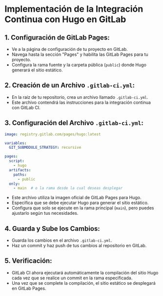 # Implementación de la Integración Continua con Hugo en GitLab

## 1. Configuración de GitLab Pages:

- Ve a la página de configuración de tu proyecto en GitLab.
- Navega hasta la sección "Pages" y habilita las GitLab Pages para tu proyecto.
- Configura la rama fuente y la carpeta pública (`public`) donde Hugo generará el sitio estático.

## 2. Creación de un Archivo `.gitlab-ci.yml`:

- En la raíz de tu repositorio, crea un archivo llamado `.gitlab-ci.yml`.
- Este archivo contendrá las instrucciones para la integración continua con GitLab CI.

## 3. Configuración del Archivo `.gitlab-ci.yml`:

```yaml
image: registry.gitlab.com/pages/hugo:latest

variables:
  GIT_SUBMODULE_STRATEGY: recursive

pages:
  script:
    - hugo
  artifacts:
    paths:
      - public
  only:
    - main  # o la rama desde la cual deseas desplegar
```

- Este archivo utiliza la imagen oficial de GitLab Pages para Hugo.
- Especifica que se debe ejecutar Hugo para generar el sitio estático.
- Configura que solo se ejecute en la rama principal (`main`), pero puedes ajustarlo según tus necesidades.

## 4. Guarda y Sube los Cambios:

- Guarda los cambios en el archivo `.gitlab-ci.yml`.
- Haz un commit y haz push de tus cambios al repositorio en GitLab.

## 5. Verificación:

- GitLab CI ahora ejecutará automáticamente la compilación del sitio Hugo cada vez que se realice un commit en la rama especificada.
- Una vez que se complete la compilación, el sitio estático se desplegará en GitLab Pages.

